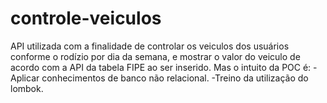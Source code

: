 # controle-veiculos
API utilizada com a finalidade de controlar os veiculos dos usuários conforme o rodízio por dia da semana, e mostrar o valor do veiculo de acordo com a API da tabela FIPE ao ser inserido.
Mas o intuito da POC é:
-Aplicar conhecimentos de banco não relacional.
-Treino da utilização do lombok.
